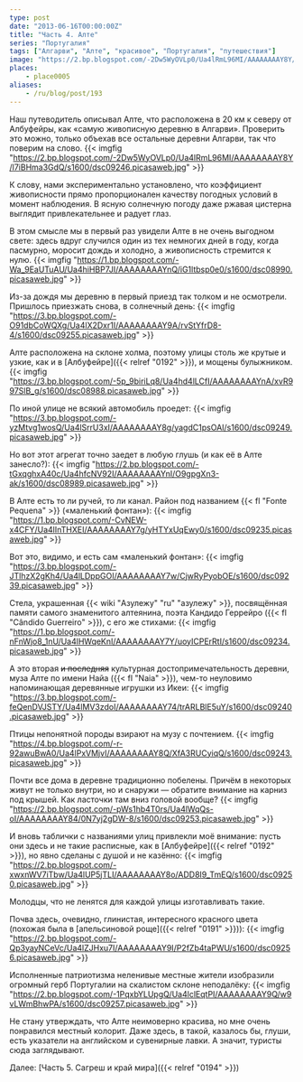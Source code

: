 ```yaml
---
type: post
date: "2013-06-16T00:00:00Z"
title: "Часть 4. Алте"
series: "Португалия"
tags: ["Алгарви", "Алте", "красивое", "Португалия", "путешествия"]
image: "https://2.bp.blogspot.com/-2Dw5WyOVLp0/Ua4lRmL96MI/AAAAAAAAY8Y/l7iBHma3GdQ/s1600/dsc09246.picasaweb.jpg"
places:
    - place0005
aliases:
    - /ru/blog/post/193
---
```


Наш путеводитель описывал Алте, что расположена в 20 км к северу от Албуфейры, как «самую живописную деревню в Алгарви». Проверить это можно, только объехав все остальные деревни Алгарви, так что поверим на слово.
{{< imgfig "https://2.bp.blogspot.com/-2Dw5WyOVLp0/Ua4lRmL96MI/AAAAAAAAY8Y/l7iBHma3GdQ/s1600/dsc09246.picasaweb.jpg" >}}

<!--more-->

К слову, нами экспериментально установлено, что коэффициент живописности прямо пропорционален качеству погодных условий в момент наблюдения. В ясную солнечную погоду даже ржавая цистерна выглядит привлекательнее и радует глаз.

В этом смысле мы в первый раз увидели Алте в не очень выгодном свете: здесь вдруг случился один из тех немногих дней в году, когда пасмурно, моросит дождь и холодно, а живописность стремится к нулю.
{{< imgfig "https://1.bp.blogspot.com/-Wa_9EaUTuAU/Ua4hiHBP7JI/AAAAAAAAYnQ/iG1ltbsp0e0/s1600/dsc08990.picasaweb.jpg" >}}

Из-за дождя мы деревню в первый приезд так толком и не осмотрели. Пришлось приезжать снова, в солнечный день:
{{< imgfig "https://3.bp.blogspot.com/-O91dbCoWQXg/Ua4lX2Dxr1I/AAAAAAAAY9A/rvStYfrD8-4/s1600/dsc09255.picasaweb.jpg" >}}

Алте расположена на склоне холма, поэтому улицы столь же крутые и узкие, как и в [Албуфейре]({{< relref "0192" >}}), и мощены булыжником.
{{< imgfig "https://3.bp.blogspot.com/-5p_9biriLq8/Ua4hd4lLCfI/AAAAAAAAYnA/xvR997SlB_g/s1600/dsc08988.picasaweb.jpg" >}}

По иной улице не всякий автомобиль проедет:
{{< imgfig "https://3.bp.blogspot.com/-yzMtvg1wosQ/Ua4lSrrU3xI/AAAAAAAAY8g/yagdC1psOAI/s1600/dsc09249.picasaweb.jpg" >}}

Но вот этот агрегат точно заедет в любую глушь (и как её в Алте занесло?):
{{< imgfig "https://2.bp.blogspot.com/-tGxqghxA40c/Ua4hfcNV92I/AAAAAAAAYnI/O9gpgXn3-ak/s1600/dsc08989.picasaweb.jpg" >}}

В Алте есть то ли ручей, то ли канал. Район под названием {{< fl "Fonte Pequena" >}} («маленький фонтан»):
{{< imgfig "https://1.bp.blogspot.com/-CvNEW-x4CFY/Ua4lInTHXEI/AAAAAAAAY7g/yHTYxUqEwy0/s1600/dsc09235.picasaweb.jpg" >}}

Вот это, видимо, и есть сам «маленький фонтан»:
{{< imgfig "https://3.bp.blogspot.com/-JTlhzX2gKh4/Ua4lLDppGOI/AAAAAAAAY7w/CjwRyPyobOE/s1600/dsc09239.picasaweb.jpg" >}}

Стела, украшенная {{< wiki "Азулежу" "ru" "азулежу" >}}, посвящённая памяти самого знаменитого алтеянина, поэта Кандидо Геррейро ({{< fl "Cândido Guerreiro" >}}), с его же стихами:
{{< imgfig "https://1.bp.blogspot.com/-nFnWjo8_1nU/Ua4lHWqeKnI/AAAAAAAAY7Y/uoyICPErRtI/s1600/dsc09234.picasaweb.jpg" >}}

А это вторая ~~и последняя~~ культурная достопримечательность деревни, муза Алте по имени Найа ({{< fl "Naia" >}}), чем-то неуловимо напоминающая деревянные игрушки из Икеи:
{{< imgfig "https://3.bp.blogspot.com/-feQenDVJSTY/Ua4lMV3zdoI/AAAAAAAAY74/trARLBlE5uY/s1600/dsc09240.picasaweb.jpg" >}}

Птицы непонятной породы взирают на музу с почтением.
{{< imgfig "https://4.bp.blogspot.com/-r-92awuBwA0/Ua4lPxVMjvI/AAAAAAAAY8Q/XfA3RUCyiqQ/s1600/dsc09243.picasaweb.jpg" >}}

Почти все дома в деревне традиционно побелены. Причём в некоторых живут не только внутри, но и снаружи — обратите внимание на карниз под крышей. Как ласточки там вниз головой вообще?
{{< imgfig "https://2.bp.blogspot.com/-pWs1hb4T0rs/Ua4lWqQs-oI/AAAAAAAAY84/0N7yj2gDW-8/s1600/dsc09253.picasaweb.jpg" >}}

И вновь таблички с названиями улиц привлекли моё внимание: пусть они здесь и не такие расписные, как в [Албуфейре]({{< relref "0192" >}}), но явно сделаны с душой и не казённо:
{{< imgfig "https://2.bp.blogspot.com/-xwxnWV7iTbw/Ua4lUP5jTLI/AAAAAAAAY8o/ADD8I9_TmEQ/s1600/dsc09250.picasaweb.jpg" >}}

Молодцы, что не ленятся для каждой улицы изготавливать такие.

Почва здесь, очевидно, глинистая, интересного красного цвета (похожая была в [апельсиновой роще]({{< relref "0191" >}})):
{{< imgfig "https://2.bp.blogspot.com/-Qp3yayNCeVc/Ua4lZJHxu7I/AAAAAAAAY9I/P2fZb4taPWU/s1600/dsc09256.picasaweb.jpg" >}}

Исполненные патриотизма неленивые местные жители изобразили огромный герб Португалии на скалистом склоне неподалёку:
{{< imgfig "https://2.bp.blogspot.com/-1PqxbYLUpgQ/Ua4lclEqtPI/AAAAAAAAY9Q/w9vLWmBhwPA/s1600/dsc09257.picasaweb.jpg" >}}

Не стану утверждать, что Алте неимоверно красива, но мне очень понравился местный колорит. Даже здесь, в такой, казалось бы, глуши, есть указатели на английском и сувенирные лавки. А значит, туристы сюда заглядывают.

Далее: [Часть 5. Сагреш и край мира]({{< relref "0194" >}})
